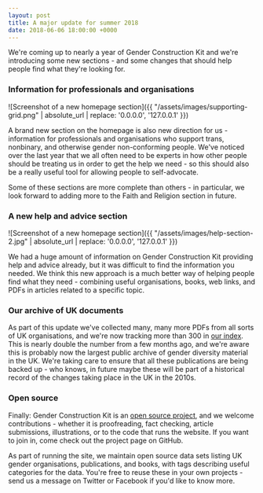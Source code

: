 ```yaml
---
layout: post
title: A major update for summer 2018
date: 2018-06-06 18:00:00 +0000
---
```


We're coming up to nearly a year of Gender Construction Kit and we're introducing some new sections - and some changes that should help people find what they're looking for.

### Information for professionals and organisations

![Screenshot of a new homepage section]({{ "/assets/images/supporting-grid.png" | absolute_url | replace: '0.0.0.0', '127.0.0.1' }})

A brand new section on the homepage is also new direction for us - information for professionals and organisations who support trans, nonbinary, and otherwise gender non-conforming people. We've noticed over the last year that we all often need to be experts in how other people should be treating us in order to get the help we need - so this should also be a really useful tool for allowing people to self-advocate.

Some of these sections are more complete than others - in particular, we look forward to adding more to the Faith and Religion section in future.

### A new help and advice section

![Screenshot of a new homepage section]({{ "/assets/images/help-section-2.jpg" | absolute_url | replace: '0.0.0.0', '127.0.0.1' }})

We had a huge amount of information on Gender Construction Kit providing help and advice already, but it was difficult to find the information you needed. We think this new approach is a much better way of helping people find what they need - combining useful organisations, books, web links, and PDFs in articles related to a specific topic.

### Our archive of UK documents

As part of this update we've collected many, many more PDFs from all sorts of UK organisations, and we're now tracking more than 300 in [our index](http://genderkit.org.uk/publications). This is nearly double the number from a few months ago, and we're aware this is probably now the largest public archive of gender diversity material in the UK. We're taking care to ensure that all these publications are being backed up - who knows, in future maybe these will be part of a historical record of the changes taking place in the UK in the 2010s.

### Open source

Finally: Gender Construction Kit is an [open source project](http://github.com/genderkit/genderkit), and we welcome contributions - whether it is proofreading, fact checking, article submissions, illustrations, or to the code that runs the website. If you want to join in, come check out the project page on GitHub.

As part of running the site, we maintain open source data sets listing UK gender organisations, publications, and books, with tags describing useful categories for the data. You're free to reuse these in your own projects - send us a message on Twitter or Facebook if you'd like to know more.